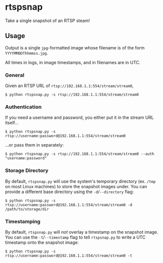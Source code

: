 # rtspsnap

Take a single snapshot of an RTSP steam!

## Usage

Output is a single `jpg`-formatted image whose filename is of the form `YYYYMMDDThhmmss.jpg`.  

All times in logs, in image timestamps, and in filenames are in UTC.

### General

Given an RTSP URL of `rtsp://192.168.1.1:554/stream/stream0`,

```
$ python rtspsnap.py -s rtsp://192.168.1.1:554/stream/stream0
```

### Authentication

If you need a username and password, you either put it in the stream URL itself...

```
$ python rtspsnap.py -s rtsp://username:password@192.168.1.1:554/stream/stream0
```

...or pass them in separately:

```
$ python rtspsnap.py -s rtsp://192.168.1.1:554/stream/stream0 --auth "username:password"
```

### Storage Directory

By default, `rtspsnap.py` will use the system's temporary directory (ex. `/tmp` on most Linux machines) to store the snapshot images under.  You can provide a different base directory using the `-d`/`--directory` flag:

```
$ python rtspsnap.py -s rtsp://username:password@192.168.1.1:554/stream/stream0 -d /path/to/storage/dir
```

### Timestamping

By default, `rtspsnap.py` will *not* overlay a timestamp on the snapshot image.  You can use the `-t`/`--timestamp` flag to tell `rtspsnap.py` to write a UTC timestamp onto the snapshot image:

```
$ python rtspsnap.py -s rtsp://username:password@192.168.1.1:554/stream/stream0 -t
```
